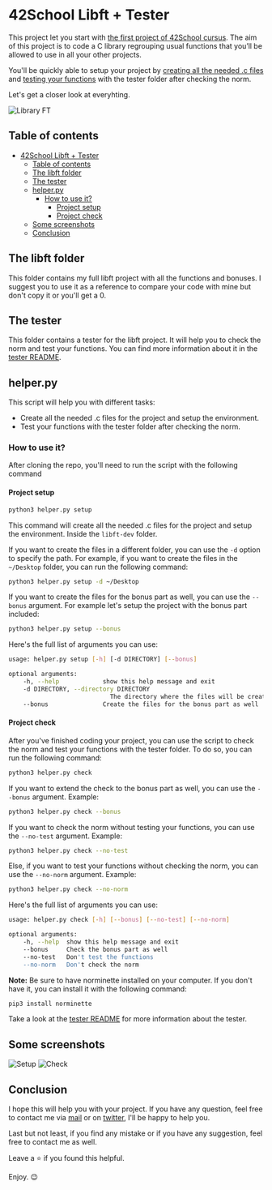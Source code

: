 # 42School Libft + Tester
This project let you start with [the first project of 42School cursus](en.subject.pdf).
The aim of this project is to code a C library regrouping usual functions that you’ll be allowed to use in all your other projects.

You'll be quickly able to setup your project by [creating all the needed .c files](#project-setup) and [testing your functions](#project-check) with the tester folder after checking the norm.

Let's get a closer look at everyhting.

![Library FT](https://i.imgur.com/0EAOhSw.png)

## Table of contents
- [42School Libft + Tester](#42school-libft--tester)
  - [Table of contents](#table-of-contents)
  - [The libft folder](#the-libft-folder)
  - [The tester](#the-tester)
  - [helper.py](#helperpy)
    - [How to use it?](#how-to-use-it)
      - [Project setup](#project-setup)
      - [Project check](#project-check)
  - [Some screenshots](#some-screenshots)
  - [Conclusion](#conclusion)

## The libft folder
This folder contains my full libft project with all the functions and bonuses. I suggest you to use it as a reference to compare your code with mine but don't copy it or you'll get a 0.

## The tester
This folder contains a tester for the libft project. It will help you to check the norm and test your functions. You can find more information about it in the [tester README](tester/README.md).

## helper.py
This script will help you with different tasks:
- Create all the needed .c files for the project and setup the environment.
- Test your functions with the tester folder after checking the norm.

### How to use it?
After cloning the repo, you'll need to run the script with the following command

#### Project setup
```sh
python3 helper.py setup
```
This command will create all the needed .c files for the project and setup the environment. Inside the `libft-dev` folder.

If you want to create the files in a different folder, you can use the `-d` option to specify the path. For example, if you want to create the files in the `~/Desktop` folder, you can run the following command:
```sh
python3 helper.py setup -d ~/Desktop
```

If you want to create the files for the bonus part as well, you can use the `--bonus` argument. For example let's setup the project with the bonus part included:
```sh
python3 helper.py setup --bonus
```

Here's the full list of arguments you can use:
```sh
usage: helper.py setup [-h] [-d DIRECTORY] [--bonus]

optional arguments:
    -h, --help            show this help message and exit
    -d DIRECTORY, --directory DIRECTORY
                            The directory where the files will be created (default: ./libft-dev)
    --bonus               Create the files for the bonus part as well
```

#### Project check
After you've finished coding your project, you can use the script to check the norm and test your functions with the tester folder. To do so, you can run the following command:
```sh
python3 helper.py check
```

If you want to extend the check to the bonus part as well, you can use the `--bonus` argument. Example:
```sh
python3 helper.py check --bonus
```

If you want to check the norm without testing your functions, you can use the `--no-test` argument. Example:
```sh
python3 helper.py check --no-test
```

Else, if you want to test your functions without checking the norm, you can use the `--no-norm` argument. Example:
```sh
python3 helper.py check --no-norm
```

Here's the full list of arguments you can use:
```sh
usage: helper.py check [-h] [--bonus] [--no-test] [--no-norm]

optional arguments:
    -h, --help  show this help message and exit
    --bonus     Check the bonus part as well
    --no-test   Don't test the functions
    --no-norm   Don't check the norm
```

**Note:** Be sure to have norminette installed on your computer. If you don't have it, you can install it with the following command:
```sh
pip3 install norminette
```

Take a look at the [tester README](tester/README.md) for more information about the tester.

## Some screenshots
![Setup](https://i.imgur.com/wbztEUu.png)
![Check](https://i.imgur.com/KM7cKXB.png)


## Conclusion
I hope this will help you with your project. If you have any question, feel free to contact me via [mail](mailto:glizzykingdreko@protonmail.com) or on [twitter](https://twitter.com/GlizzyKingDreko), I'll be happy to help you.

Last but not least, if you find any mistake or if you have any suggestion, feel free to contact me as well.

Leave a ⭐ if you found this helpful.

Enjoy. 😉